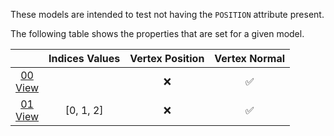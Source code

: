 These models are intended to test not having the `POSITION` attribute present.  

The following table shows the properties that are set for a given model.  

|   | Indices Values | Vertex Position | Vertex Normal |
| :---: | :---: | :---: | :---: |
| [00](Mesh_NoPosition_00.gltf)<br>[View](https://bghgary.github.io/glTF-Assets-Viewer/?type=Negative&folder=22&model=0) |   | :x: | :white_check_mark: |
| [01](Mesh_NoPosition_01.gltf)<br>[View](https://bghgary.github.io/glTF-Assets-Viewer/?type=Negative&folder=22&model=1) | [0, 1, 2] | :x: | :white_check_mark: |
 
